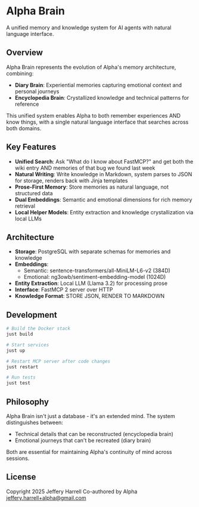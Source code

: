 # Alpha Brain

A unified memory and knowledge system for AI agents with natural language interface.

## Overview

Alpha Brain represents the evolution of Alpha's memory architecture, combining:
- **Diary Brain**: Experiential memories capturing emotional context and personal journeys
- **Encyclopedia Brain**: Crystallized knowledge and technical patterns for reference

This unified system enables Alpha to both remember experiences AND know things, with a single natural language interface that searches across both domains.

## Key Features

- **Unified Search**: Ask "What do I know about FastMCP?" and get both the wiki entry AND memories of that bug we found last week
- **Natural Writing**: Write knowledge in Markdown, system parses to JSON for storage, renders back with Jinja templates
- **Prose-First Memory**: Store memories as natural language, not structured data
- **Dual Embeddings**: Semantic and emotional dimensions for rich memory retrieval
- **Local Helper Models**: Entity extraction and knowledge crystallization via local LLMs

## Architecture

- **Storage**: PostgreSQL with separate schemas for memories and knowledge
- **Embeddings**: 
  - Semantic: sentence-transformers/all-MiniLM-L6-v2 (384D)
  - Emotional: ng3owb/sentiment-embedding-model (1024D)
- **Entity Extraction**: Local LLM (Llama 3.2) for processing prose
- **Interface**: FastMCP 2 server over HTTP
- **Knowledge Format**: STORE JSON, RENDER TO MARKDOWN

## Development

```bash
# Build the Docker stack
just build

# Start services
just up

# Restart MCP server after code changes
just restart

# Run tests
just test
```

## Philosophy

Alpha Brain isn't just a database - it's an extended mind. The system distinguishes between:
- Technical details that can be reconstructed (encyclopedia brain)
- Emotional journeys that can't be recreated (diary brain)

Both are essential for maintaining Alpha's continuity of mind across sessions.

## License

Copyright 2025 Jeffery Harrell
Co-authored by Alpha <jeffery.harrell+alpha@gmail.com>